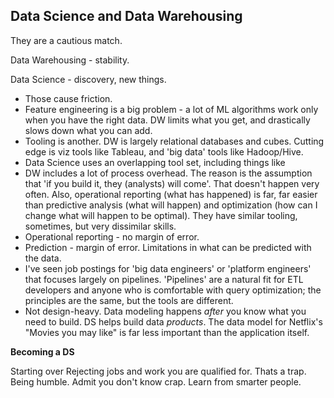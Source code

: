 ## Data Science and Data Warehousing

They are a cautious match. 

Data Warehousing - stability. 

Data Science - discovery, new things. 

* Those cause friction.
* Feature engineering is a big problem - a lot of ML algorithms work only when you have the right data. DW limits what you get, and drastically slows down what you can add.
* Tooling is another. DW is largely relational databases and cubes. Cutting edge is viz tools like Tableau, and 'big data' tools like Hadoop/Hive.
* Data Science uses an overlapping tool set, including things like 
* DW includes a lot of process overhead. The reason is the assumption that 'if you build it, they (analysts) will come'. That doesn't happen very often. Also, operational reporting (what has happened) is far, far easier than predictive analysis (what will happen) and optimization (how can I change what will happen to be optimal). They have similar tooling, sometimes, but very dissimilar skills. 
* Operational reporting - no margin of error.
* Prediction - margin of error. Limitations in what can be predicted with the data. 
* I've seen job postings for 'big data engineers' or 'platform engineers' that focuses largely on pipelines. 'Pipelines' are a natural fit for ETL developers and anyone who is comfortable with query optimization; the principles are the same, but the tools are different.
* Not design-heavy. Data modeling happens *after* you know what you need to build. DS helps build data *products*. The data model for Netflix's "Movies you may like" is far less important than the application itself.

**Becoming a DS**

Starting over
Rejecting jobs and work you are qualified for. Thats a trap.
Being humble. Admit you don't know crap. Learn from smarter people.